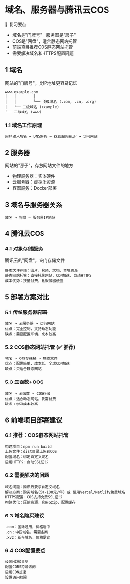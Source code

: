 # 域名、服务器与腾讯云COS

🔄 复习要点
- 域名是"门牌号"，服务器是"房子"
- COS是"网盘"，适合静态网站托管
- 前端项目推荐COS静态网站托管
- 需要解决域名和HTTPS配置问题


## 1 域名
网站的"门牌号"，比IP地址更容易记忆
```
www.example.com
│   │        │
│   │        └── 顶级域名 (.com, .cn, .org)
│   └── 二级域名 (example)
└── 三级域名 (www)
```

### 1.1 域名工作原理
```
用户输入域名 → DNS解析 → 找到服务器IP → 访问网站
```

## 2 服务器
网站的"房子"，存放网站文件的地方
- 物理服务器：实体硬件
- 云服务器：虚拟化资源
- 容器服务：Docker部署

## 3 域名与服务器关系
```
域名 → 指向 → 服务器IP地址
```

## 4 腾讯云COS

### 4.1 对象存储服务
腾讯云的"网盘"，专门存储文件
```
静态文件存储：图片、视频、文档、前端资源
静态网站托管：直接托管网站，CDN加速，自动HTTPS
成本优势：按量付费，比服务器便宜
```

## 5 部署方案对比

### 5.1 传统服务器部署
```
域名 → 云服务器 → 运行网站
优点：完全控制，支持动态功能
缺点：需要配置环境，成本较高
```

### 5.2 COS静态网站托管 (✅ 推荐)
```
域名 → COS存储桶 → 静态文件
优点：配置简单，成本低，全球CDN加速
缺点：只适合静态网站
```

### 5.3 云函数+COS
```
域名 → 云函数 → COS存储
优点：适合动态网站，按需付费
缺点：学习成本较高
```

## 6 前端项目部署建议

### 6.1 推荐：COS静态网站托管
```
构建项目：npm run build
上传文件：dist目录上传到COS
配置域名：绑定自定义域名
启用HTTPS：自动SSL证书
```

### 6.2 需要解决的问题
```
域名问题：腾讯云要求自定义域名
解决方案：购买域名(50-100元/年) 或 使用Vercel/Netlify免费域名
HTTPS配置：COS支持免费SSL证书
构建优化：压缩资源，启用Gzip，配置缓存
```

### 6.3 域名购买建议
```
.com：国际通用，价格适中
.cn：中国域名，需要备案
.xyz：新兴域名，价格便宜
```

### 6.4 COS配置要点
```
设置MIME类型
配置CORS跨域访问
启用CDN加速
设置访问权限
```
